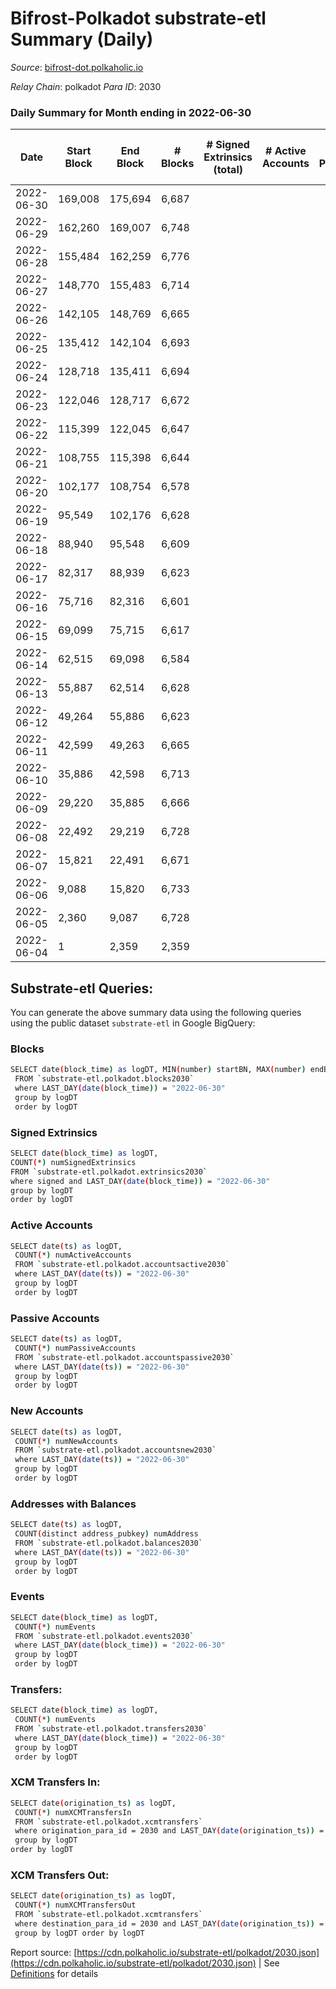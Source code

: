 # Bifrost-Polkadot substrate-etl Summary (Daily)

_Source_: [bifrost-dot.polkaholic.io](https://bifrost-dot.polkaholic.io)

*Relay Chain*: polkadot
*Para ID*: 2030



### Daily Summary for Month ending in 2022-06-30


| Date | Start Block | End Block | # Blocks | # Signed Extrinsics (total) | # Active Accounts | # Passive | # New | # Addresses with Balances | # Events | # Transfers | # XCM Transfers In | # XCM Transfers Out | Issues | 
| ---- | ----------- | --------- | -------- | --------------------------- | ----------------- | --------- | ----- | ------------------------- | -------- | ----------- | ------------------ | ------------------- | ------ |
| 2022-06-30 | 169,008 | 175,694 | 6,687 |  |  |  |  | 6 | 13,381 |   |   |   |  |
| 2022-06-29 | 162,260 | 169,007 | 6,748 |  |  |  |  | 6 | 13,499 |   |   |   |  |
| 2022-06-28 | 155,484 | 162,259 | 6,776 |  |  |  |  | 6 | 13,556 |   |   |   |  |
| 2022-06-27 | 148,770 | 155,483 | 6,714 |  |  |  |  | 6 | 13,432 |   |   |   |  |
| 2022-06-26 | 142,105 | 148,769 | 6,665 |  |  |  |  | 6 | 13,334 |   |   |   |  |
| 2022-06-25 | 135,412 | 142,104 | 6,693 |  |  |  |  | 6 | 13,389 |   |   |   |  |
| 2022-06-24 | 128,718 | 135,411 | 6,694 |  |  |  |  | 6 | 13,395 |   |   |   |  |
| 2022-06-23 | 122,046 | 128,717 | 6,672 |  |  |  |  | 6 | 13,348 |   |   |   |  |
| 2022-06-22 | 115,399 | 122,045 | 6,647 |  |  |  |  | 6 | 13,297 |   |   |   |  |
| 2022-06-21 | 108,755 | 115,398 | 6,644 |  |  |  |  | 6 | 13,292 |   |   |   |  |
| 2022-06-20 | 102,177 | 108,754 | 6,578 |  |  |  |  | 6 | 13,160 |   |   |   |  |
| 2022-06-19 | 95,549 | 102,176 | 6,628 |  |  |  |  | 6 | 13,259 |   |   |   |  |
| 2022-06-18 | 88,940 | 95,548 | 6,609 |  |  |  |  | 6 | 13,222 |   |   |   |  |
| 2022-06-17 | 82,317 | 88,939 | 6,623 |  |  |  |  | 6 | 13,253 |   |   |   |  |
| 2022-06-16 | 75,716 | 82,316 | 6,601 |  |  |  |  | 6 | 13,205 |   |   |   |  |
| 2022-06-15 | 69,099 | 75,715 | 6,617 |  |  |  |  | 6 | 13,238 |   |   |   |  |
| 2022-06-14 | 62,515 | 69,098 | 6,584 |  |  |  |  | 6 | 13,172 |   |   |   |  |
| 2022-06-13 | 55,887 | 62,514 | 6,628 |  |  |  |  | 6 | 13,259 |   |   |   |  |
| 2022-06-12 | 49,264 | 55,886 | 6,623 |  |  |  |  | 6 | 13,250 |   |   |   |  |
| 2022-06-11 | 42,599 | 49,263 | 6,665 |  |  |  |  | 6 | 13,337 |   |   |   |  |
| 2022-06-10 | 35,886 | 42,598 | 6,713 |  |  |  |  | 6 | 13,430 |   |   |   |  |
| 2022-06-09 | 29,220 | 35,885 | 6,666 |  |  |  |  | 6 | 13,335 |   |   |   |  |
| 2022-06-08 | 22,492 | 29,219 | 6,728 |  |  |  |  | 6 | 13,460 |   |   |   |  |
| 2022-06-07 | 15,821 | 22,491 | 6,671 |  |  |  |  | 6 | 13,346 |   |   |   |  |
| 2022-06-06 | 9,088 | 15,820 | 6,733 |  |  |  |  | 6 | 13,469 |   |   |   |  |
| 2022-06-05 | 2,360 | 9,087 | 6,728 |  |  |  |  | 6 | 13,460 |   |   |   |  |
| 2022-06-04 | 1 | 2,359 | 2,359 |  |  |  |  | 6 | 4,719 |   |   |   |  |

## Substrate-etl Queries:
You can generate the above summary data using the following queries using the public dataset `substrate-etl` in Google BigQuery:

### Blocks
```bash
SELECT date(block_time) as logDT, MIN(number) startBN, MAX(number) endBN, COUNT(*) numBlocks 
 FROM `substrate-etl.polkadot.blocks2030`  
 where LAST_DAY(date(block_time)) = "2022-06-30" 
 group by logDT 
 order by logDT
```

### Signed Extrinsics
```bash
SELECT date(block_time) as logDT, 
COUNT(*) numSignedExtrinsics 
FROM `substrate-etl.polkadot.extrinsics2030`  
where signed and LAST_DAY(date(block_time)) = "2022-06-30" 
group by logDT 
order by logDT
```

### Active Accounts
```bash
SELECT date(ts) as logDT, 
 COUNT(*) numActiveAccounts 
 FROM `substrate-etl.polkadot.accountsactive2030` 
 where LAST_DAY(date(ts)) = "2022-06-30" 
 group by logDT 
 order by logDT
```

### Passive Accounts
```bash
SELECT date(ts) as logDT, 
 COUNT(*) numPassiveAccounts 
 FROM `substrate-etl.polkadot.accountspassive2030` 
 where LAST_DAY(date(ts)) = "2022-06-30" 
 group by logDT 
 order by logDT
```

### New Accounts
```bash
SELECT date(ts) as logDT, 
 COUNT(*) numNewAccounts 
 FROM `substrate-etl.polkadot.accountsnew2030` 
 where LAST_DAY(date(ts)) = "2022-06-30" 
 group by logDT
 order by logDT
```

### Addresses with Balances
```bash
SELECT date(ts) as logDT,
 COUNT(distinct address_pubkey) numAddress 
 FROM `substrate-etl.polkadot.balances2030` 
 where LAST_DAY(date(ts)) = "2022-06-30" 
 group by logDT 
 order by logDT
```

### Events
```bash
SELECT date(block_time) as logDT, 
 COUNT(*) numEvents 
 FROM `substrate-etl.polkadot.events2030` 
 where LAST_DAY(date(block_time)) = "2022-06-30" 
 group by logDT 
 order by logDT
```

### Transfers:
```bash
SELECT date(block_time) as logDT, 
 COUNT(*) numEvents 
 FROM `substrate-etl.polkadot.transfers2030` 
 where LAST_DAY(date(block_time)) = "2022-06-30" 
 group by logDT 
 order by logDT
```

### XCM Transfers In:
```bash
SELECT date(origination_ts) as logDT, 
 COUNT(*) numXCMTransfersIn 
 FROM `substrate-etl.polkadot.xcmtransfers` 
 where origination_para_id = 2030 and LAST_DAY(date(origination_ts)) = "2022-06-30" 
 group by logDT 
order by logDT
```

### XCM Transfers Out:
```bash
SELECT date(origination_ts) as logDT, 
 COUNT(*) numXCMTransfersOut 
 FROM `substrate-etl.polkadot.xcmtransfers` 
 where destination_para_id = 2030 and LAST_DAY(date(origination_ts)) = "2022-06-30" 
 group by logDT order by logDT
```


Report source: [https://cdn.polkaholic.io/substrate-etl/polkadot/2030.json](https://cdn.polkaholic.io/substrate-etl/polkadot/2030.json) | See [Definitions](/DEFINITIONS.md) for details
